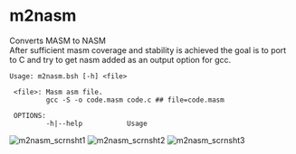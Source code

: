 # m2nasm
Converts MASM to NASM<br> 
After sufficient masm coverage and stability is achieved the goal is to port to C and try to get nasm added as an output option for gcc. 

```shell
Usage: m2nasm.bsh [-h] <file>

 <file>: Masm asm file.
         gcc -S -o code.masm code.c ## file=code.masm

 OPTIONS:
         -h|--help           Usage
```
![m2nasm_scrnsht1](https://raw.githubusercontent.com/AdamDanischewski/m2nasm/assets/m2nasm_1.png "m2nasm_scrnsht1")
![m2nasm_scrnsht2](https://raw.githubusercontent.com/AdamDanischewski/m2nasm/assets/m2nasm_2.png "m2nasm_scrnsht2")
![m2nasm_scrnsht3](https://raw.githubusercontent.com/AdamDanischewski/m2nasm/assets/m2nasm_3.png "m2nasm_scrnsht3")
